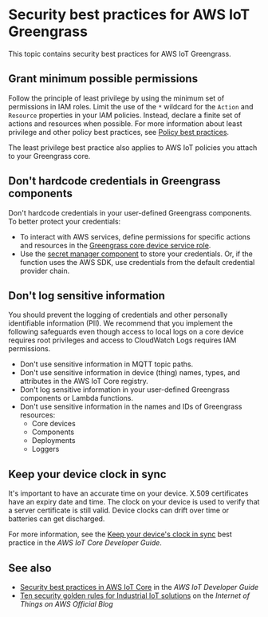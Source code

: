 # Security best practices for AWS IoT Greengrass<a name="security-best-practices"></a>

This topic contains security best practices for AWS IoT Greengrass\.

## Grant minimum possible permissions<a name="least-privilege"></a>

Follow the principle of least privilege by using the minimum set of permissions in IAM roles\. Limit the use of the `*` wildcard for the `Action` and `Resource` properties in your IAM policies\. Instead, declare a finite set of actions and resources when possible\. For more information about least privilege and other policy best practices, see [Policy best practices](security_iam_id-based-policy-examples.md#security_iam_service-with-iam-policy-best-practices)\.

The least privilege best practice also applies to AWS IoT policies you attach to your Greengrass core\.

## Don't hardcode credentials in Greengrass components<a name="no-hardcoded-credentials"></a>

Don't hardcode credentials in your user\-defined Greengrass components\. To better protect your credentials:
+ To interact with AWS services, define permissions for specific actions and resources in the [Greengrass core device service role](device-service-role.md)\.
+ Use the [secret manager component](secret-manager-component.md) to store your credentials\. Or, if the function uses the AWS SDK, use credentials from the default credential provider chain\.

## Don't log sensitive information<a name="protect-pii"></a>

You should prevent the logging of credentials and other personally identifiable information \(PII\)\. We recommend that you implement the following safeguards even though access to local logs on a core device requires root privileges and access to CloudWatch Logs requires IAM permissions\.
+ Don't use sensitive information in MQTT topic paths\.
+ Don't use sensitive information in device \(thing\) names, types, and attributes in the AWS IoT Core registry\.
+ Don't log sensitive information in your user\-defined Greengrass components or Lambda functions\.
+ Don't use sensitive information in the names and IDs of Greengrass resources:
  + Core devices
  + Components
  + Deployments
  + Loggers

## Keep your device clock in sync<a name="device-clock"></a>

It's important to have an accurate time on your device\. X\.509 certificates have an expiry date and time\. The clock on your device is used to verify that a server certificate is still valid\. Device clocks can drift over time or batteries can get discharged\.

For more information, see the [ Keep your device's clock in sync](https://docs.aws.amazon.com/iot/latest/developerguide/security-best-practices.html#device-clock) best practice in the *AWS IoT Core Developer Guide*\.

## See also<a name="security-best-practices-see-also"></a>
+ [Security best practices in AWS IoT Core](https://docs.aws.amazon.com/iot/latest/developerguide/security-best-practices.html) in the *AWS IoT Developer Guide*
+ [ Ten security golden rules for Industrial IoT solutions](https://aws.amazon.com/blogs/iot/ten-security-golden-rules-for-industrial-iot-solutions/) on the *Internet of Things on AWS Official Blog*